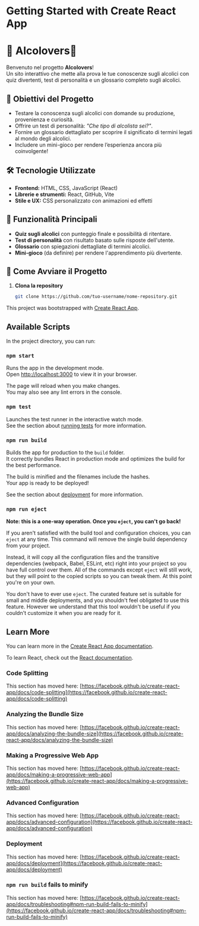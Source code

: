 # Getting Started with Create React App

# 🍹 Alcolovers🍷

Benvenuto nel progetto **Alcolovers**!  
Un sito interattivo che mette alla prova le tue conoscenze sugli alcolici con quiz divertenti, test di personalità e un glossario completo sugli alcolici.

## 🎯 Obiettivi del Progetto
- Testare la conoscenza sugli alcolici con domande su produzione, provenienza e curiosità.
- Offrire un test di personalità: *"Che tipo di alcolista sei?"*.
- Fornire un glossario dettagliato per scoprire il significato di termini legati al mondo degli alcolici.
- Includere un mini-gioco per rendere l’esperienza ancora più coinvolgente!

## 🛠️ Tecnologie Utilizzate
- **Frontend:** HTML, CSS, JavaScript (React)
- **Librerie e strumenti:** React, GitHub, Vite
- **Stile e UX:** CSS personalizzato con animazioni ed effetti

## 📌 Funzionalità Principali
- **Quiz sugli alcolici** con punteggio finale e possibilità di ritentare.
- **Test di personalità** con risultato basato sulle risposte dell'utente.
- **Glossario** con spiegazioni dettagliate di termini alcolici.
- **Mini-gioco** (da definire) per rendere l'apprendimento più divertente.

## 🚀 Come Avviare il Progetto
1. **Clona la repository**  
   ```bash
   git clone https://github.com/tuo-username/nome-repository.git


This project was bootstrapped with [Create React App](https://github.com/facebook/create-react-app).

## Available Scripts

In the project directory, you can run:

### `npm start`

Runs the app in the development mode.\
Open [http://localhost:3000](http://localhost:3000) to view it in your browser.

The page will reload when you make changes.\
You may also see any lint errors in the console.

### `npm test`

Launches the test runner in the interactive watch mode.\
See the section about [running tests](https://facebook.github.io/create-react-app/docs/running-tests) for more information.

### `npm run build`

Builds the app for production to the `build` folder.\
It correctly bundles React in production mode and optimizes the build for the best performance.

The build is minified and the filenames include the hashes.\
Your app is ready to be deployed!

See the section about [deployment](https://facebook.github.io/create-react-app/docs/deployment) for more information.

### `npm run eject`

**Note: this is a one-way operation. Once you `eject`, you can't go back!**

If you aren't satisfied with the build tool and configuration choices, you can `eject` at any time. This command will remove the single build dependency from your project.

Instead, it will copy all the configuration files and the transitive dependencies (webpack, Babel, ESLint, etc) right into your project so you have full control over them. All of the commands except `eject` will still work, but they will point to the copied scripts so you can tweak them. At this point you're on your own.

You don't have to ever use `eject`. The curated feature set is suitable for small and middle deployments, and you shouldn't feel obligated to use this feature. However we understand that this tool wouldn't be useful if you couldn't customize it when you are ready for it.

## Learn More

You can learn more in the [Create React App documentation](https://facebook.github.io/create-react-app/docs/getting-started).

To learn React, check out the [React documentation](https://reactjs.org/).

### Code Splitting

This section has moved here: [https://facebook.github.io/create-react-app/docs/code-splitting](https://facebook.github.io/create-react-app/docs/code-splitting)

### Analyzing the Bundle Size

This section has moved here: [https://facebook.github.io/create-react-app/docs/analyzing-the-bundle-size](https://facebook.github.io/create-react-app/docs/analyzing-the-bundle-size)

### Making a Progressive Web App

This section has moved here: [https://facebook.github.io/create-react-app/docs/making-a-progressive-web-app](https://facebook.github.io/create-react-app/docs/making-a-progressive-web-app)

### Advanced Configuration

This section has moved here: [https://facebook.github.io/create-react-app/docs/advanced-configuration](https://facebook.github.io/create-react-app/docs/advanced-configuration)

### Deployment

This section has moved here: [https://facebook.github.io/create-react-app/docs/deployment](https://facebook.github.io/create-react-app/docs/deployment)

### `npm run build` fails to minify

This section has moved here: [https://facebook.github.io/create-react-app/docs/troubleshooting#npm-run-build-fails-to-minify](https://facebook.github.io/create-react-app/docs/troubleshooting#npm-run-build-fails-to-minify)
